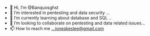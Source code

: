 - 👋 Hi, I’m @Banquosghst
- 👀 I’m interested in pentesting and data security ...
- 🌱 I’m currently learning about database and SQL ..
- 💞️ I’m looking to collaborate on pentesting and data related issues...
- 📫 How to reach me ...joneskeslee@gmail.com

<!---
Banquosghst/Banquosghst is a ✨ special ✨ repository because its `README.md` (this file) appears on your GitHub profile.
You can click the Preview link to take a look at your changes.
--->
